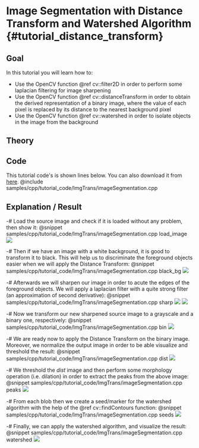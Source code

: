 Image Segmentation with Distance Transform and Watershed Algorithm {#tutorial_distance_transform}
=============

Goal
----

In this tutorial you will learn how to:

-   Use the OpenCV function @ref cv::filter2D in order to perform some laplacian filtering for image sharpening
-   Use the OpenCV function @ref cv::distanceTransform in order to obtain the derived representation of a binary image, where the value of each pixel is replaced by its distance to the nearest background pixel
-   Use the OpenCV function @ref cv::watershed in order to isolate objects in the image from the background

Theory
------

Code
----

This tutorial code's is shown lines below. You can also download it from
    [here](https://github.com/opencv/opencv/tree/3.4/samples/cpp/tutorial_code/ImgTrans/imageSegmentation.cpp).
@include samples/cpp/tutorial_code/ImgTrans/imageSegmentation.cpp

Explanation / Result
--------------------

-#  Load the source image and check if it is loaded without any problem, then show it:
    @snippet samples/cpp/tutorial_code/ImgTrans/imageSegmentation.cpp load_image
    ![](images/source.jpeg)

-#  Then if we have an image with a white background, it is good to transform it to black. This will help us to discriminate the foreground objects easier when we will apply the Distance Transform:
    @snippet samples/cpp/tutorial_code/ImgTrans/imageSegmentation.cpp black_bg
    ![](images/black_bg.jpeg)

-#  Afterwards we will sharpen our image in order to acute the edges of the foreground objects. We will apply a laplacian filter with a quite strong filter (an approximation of second derivative):
    @snippet samples/cpp/tutorial_code/ImgTrans/imageSegmentation.cpp sharp
    ![](images/laplace.jpeg)
    ![](images/sharp.jpeg)

-#  Now we transform our new sharpened source image to a grayscale and a binary one, respectively:
    @snippet samples/cpp/tutorial_code/ImgTrans/imageSegmentation.cpp bin
    ![](images/bin.jpeg)

-#  We are ready now to apply the Distance Transform on the binary image. Moreover, we normalize the output image in order to be able visualize and threshold the result:
    @snippet samples/cpp/tutorial_code/ImgTrans/imageSegmentation.cpp dist
    ![](images/dist_transf.jpeg)

-#  We threshold the *dist* image and then perform some morphology operation (i.e. dilation) in order to extract the peaks from the above image:
    @snippet samples/cpp/tutorial_code/ImgTrans/imageSegmentation.cpp peaks
    ![](images/peaks.jpeg)

-#  From each blob then we create a seed/marker for the watershed algorithm with the help of the @ref cv::findContours function:
    @snippet samples/cpp/tutorial_code/ImgTrans/imageSegmentation.cpp seeds
    ![](images/markers.jpeg)

-#  Finally, we can apply the watershed algorithm, and visualize the result:
    @snippet samples/cpp/tutorial_code/ImgTrans/imageSegmentation.cpp watershed
    ![](images/final.jpeg)